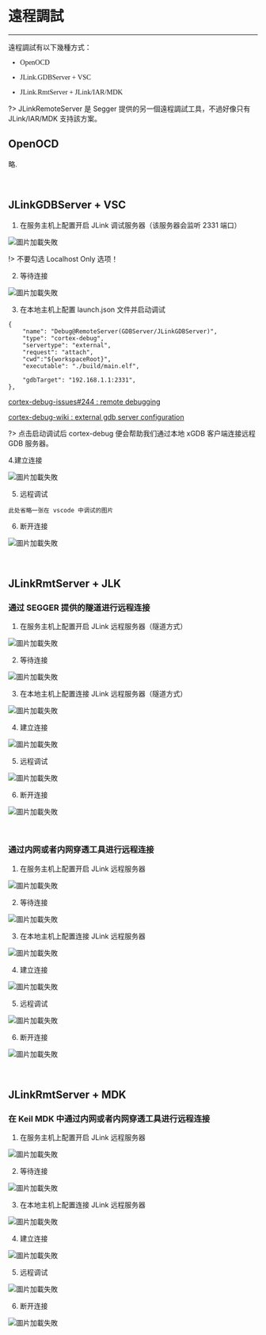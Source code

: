 # 遠程調試

---

遠程調試有以下幾種方式：

<font face="Iosevka Fixed Slab">

- OpenOCD

- JLink.GDBServer + VSC

- JLink.RmtServer + JLink/IAR/MDK

</font>

?> JLinkRemoteServer 是 Segger 提供的另一個遠程調試工具，不過好像只有 JLink/IAR/MDK 支持該方案。


## OpenOCD

略.

<br>


## JLinkGDBServer + VSC

1. 在服务主机上配置开启 JLink 调试服务器（该服务器会监听 2331 端口）

![圖片加載失敗](assets/遠程調試/JLink调试服务器.网络.服务端.0.配置.png)

!> 不要勾选 Localhost Only 选项！

2. 等待连接

![圖片加載失敗](assets/遠程調試/JLink调试服务器.网络.服务端.1.等待.png)
<center></center>

3. 在本地主机上配置 launch.json 文件并启动调试

```
{
    "name": "Debug@RemoteServer(GDBServer/JLinkGDBServer)",
    "type": "cortex-debug",
    "servertype": "external",
    "request": "attach",
    "cwd":"${workspaceRoot}",
    "executable": "./build/main.elf",

    "gdbTarget": "192.168.1.1:2331",
},
```

[cortex-debug-issues#244 : remote debugging](https://github.com/Marus/cortex-debug/issues/244)

[cortex-debug-wiki : external gdb server configuration](https://github.com/Marus/cortex-debug/wiki/External-gdb-server-configuration)

?> 点击启动调试后 cortex-debug 便会帮助我们通过本地 xGDB 客户端连接远程 GDB 服务器。

4.建立连接

![圖片加載失敗](assets/遠程調試/JLink调试服务器.网络.服务端.2.连接.png)

5. 远程调试

```
此处省略一张在 vscode 中调试的图片
```

6. 断开连接

![圖片加載失敗](assets/遠程調試/JLink调试服务器.网络.服务端.3.断开.png)

<br>


## JLinkRmtServer + JLK

### 通过 SEGGER 提供的隧道进行远程连接

1. 在服务主机上配置开启 JLink 远程服务器（隧道方式）

![圖片加載失敗](assets/遠程調試/JLink远程服务器.隧道.服务端.0.配置.png)

2. 等待连接

![圖片加載失敗](assets/遠程調試/JLink远程服务器.隧道.服务端.1.等待.png)

3. 在本地主机上配置连接 JLink 远程服务器（隧道方式）

![圖片加載失敗](assets/遠程調試/JLink远程服务器.隧道.客户端.0.配置.png)

4. 建立连接

![圖片加載失敗](assets/遠程調試/JLink远程服务器.隧道.服务端.2.连接.png)

5. 远程调试

![圖片加載失敗](assets/遠程調試/JLink远程服务器.隧道.客户端.1.调试.png)

6. 断开连接

![圖片加載失敗](assets/遠程調試/JLink远程服务器.隧道.服务端.3.断开.png)

<br>

### 通过内网或者内网穿透工具进行远程连接

1. 在服务主机上配置开启 JLink 远程服务器

![圖片加載失敗](assets/遠程調試/JLink远程服务器.网络.服务端.0.配置.png)

2. 等待连接

![圖片加載失敗](assets/遠程調試/JLink远程服务器.网络.服务端.1.等待.png)

3. 在本地主机上配置连接 JLink 远程服务器

![圖片加載失敗](assets/遠程調試/JLink远程服务器.网络.客户端.0.配置.png)

4. 建立连接

![圖片加載失敗](assets/遠程調試/JLink远程服务器.网络.服务端.2.连接.png)

5. 远程调试

![圖片加載失敗](assets/遠程調試/JLink远程服务器.网络.客户端.1.调试.png)

6. 断开连接

![圖片加載失敗](assets/遠程調試/JLink远程服务器.网络.服务端.3.断开.png)

<br>


## JLinkRmtServer + MDK

### 在 Keil MDK 中通过内网或者内网穿透工具进行远程连接

1. 在服务主机上配置开启 JLink 远程服务器

![圖片加載失敗](assets/遠程調試/JLink远程服务器.网络.服务端.0.配置.png)

2. 等待连接

![圖片加載失敗](assets/遠程調試/JLink远程服务器.网络.服务端.1.等待.png)

3. 在本地主机上配置连接 JLink 远程服务器

![圖片加載失敗](assets/遠程調試/JLink远程服务器.网络.客户端.0.配置.Keil.MDK.png)

4. 建立连接

![圖片加載失敗](assets/遠程調試/JLink远程服务器.网络.服务端.2.连接.png)

5. 远程调试

![圖片加載失敗](assets/遠程調試/JLink远程服务器.网络.客户端.1.调试.png)

6. 断开连接

![圖片加載失敗](assets/遠程調試/JLink远程服务器.网络.服务端.3.断开.png)

<br>
